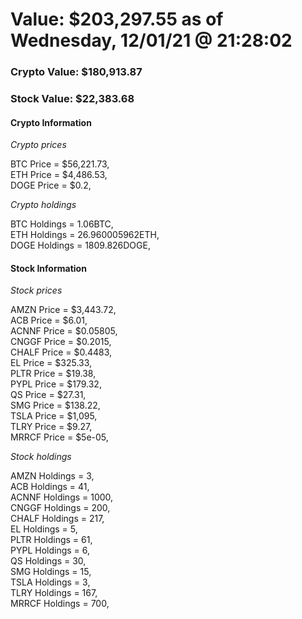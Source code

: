 # Value: $203,297.55 as of Wednesday, 12/01/21 @ 21:28:02 

### Crypto Value: $180,913.87

### Stock Value: $22,383.68

#### Crypto Information 
*Crypto prices* 

BTC Price = $56,221.73,  
ETH Price = $4,486.53,  
DOGE Price = $0.2,  


*Crypto holdings* 

BTC Holdings = 1.06BTC,  
ETH Holdings = 26.960005962ETH,  
DOGE Holdings = 1809.826DOGE,  


#### Stock Information 

*Stock prices* 

AMZN Price = $3,443.72,  
ACB Price = $6.01,  
ACNNF Price = $0.05805,  
CNGGF Price = $0.2015,  
CHALF Price = $0.4483,  
EL Price = $325.33,  
PLTR Price = $19.38,  
PYPL Price = $179.32,  
QS Price = $27.31,  
SMG Price = $138.22,  
TSLA Price = $1,095,  
TLRY Price = $9.27,  
MRRCF Price = $5e-05,  


*Stock holdings* 

AMZN Holdings = 3,  
ACB Holdings = 41,  
ACNNF Holdings = 1000,  
CNGGF Holdings = 200,  
CHALF Holdings = 217,  
EL Holdings = 5,  
PLTR Holdings = 61,  
PYPL Holdings = 6,  
QS Holdings = 30,  
SMG Holdings = 15,  
TSLA Holdings = 3,  
TLRY Holdings = 167,  
MRRCF Holdings = 700,  


